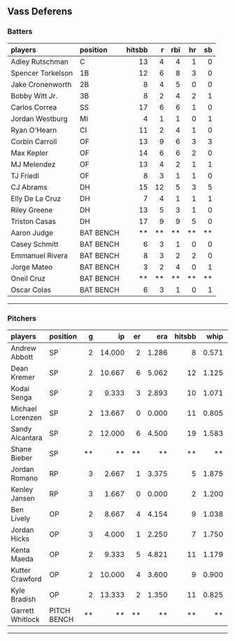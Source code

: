 ## Vass Deferens

### Batters

 
|players           |position  | hitsbb|  r| rbi| hr| sb| 
|:-----------------|:---------|------:|--:|---:|--:|--:| 
|Adley Rutschman   |C         |     13|  4|   4|  1|  0| 
|Spencer Torkelson |1B        |     12|  6|   8|  3|  0| 
|Jake Cronenworth  |2B        |      8|  4|   5|  0|  0| 
|Bobby Witt Jr.    |3B        |      8|  2|   4|  2|  1| 
|Carlos Correa     |SS        |     17|  6|   6|  1|  0| 
|Jordan Westburg   |MI        |      4|  1|   1|  0|  1| 
|Ryan O'Hearn      |CI        |     11|  2|   4|  1|  0| 
|Corbin Carroll    |OF        |     13|  9|   6|  3|  3| 
|Max Kepler        |OF        |     14|  6|   6|  2|  0| 
|MJ Melendez       |OF        |     13|  4|   2|  1|  1| 
|TJ Friedl         |OF        |      8|  3|   1|  1|  0| 
|CJ Abrams         |DH        |     15| 12|   5|  3|  5| 
|Elly De La Cruz   |DH        |      7|  4|   1|  1|  1| 
|Riley Greene      |DH        |     13|  5|   3|  1|  0| 
|Triston Casas     |DH        |     17|  9|   9|  5|  0| 
|Aaron Judge       |BAT BENCH |     **| **|  **| **| **| 
|Casey Schmitt     |BAT BENCH |      6|  3|   1|  0|  0| 
|Emmanuel Rivera   |BAT BENCH |      8|  3|   2|  2|  0| 
|Jorge Mateo       |BAT BENCH |      3|  2|   4|  0|  1| 
|Oneil Cruz        |BAT BENCH |     **| **|  **| **| **| 
|Oscar Colas       |BAT BENCH |      6|  3|   1|  0|  1| 


* * *

### Pitchers

 
|players          |position    |  g|     ip| er|   era| hitsbb|  whip| so|  w| sv| 
|:----------------|:-----------|--:|------:|--:|-----:|------:|-----:|--:|--:|--:| 
|Andrew Abbott    |SP          |  2| 14.000|  2| 1.286|      8| 0.571|  9|  1|  0| 
|Dean Kremer      |SP          |  2| 10.667|  6| 5.062|     12| 1.125|  9|  1|  0| 
|Kodai Senga      |SP          |  2|  9.333|  3| 2.893|     10| 1.071| 12|  0|  0| 
|Michael Lorenzen |SP          |  2| 13.667|  0| 0.000|     11| 0.805| 10|  2|  0| 
|Sandy Alcantara  |SP          |  2| 12.000|  6| 4.500|     19| 1.583| 12|  0|  0| 
|Shane Bieber     |SP          | **|     **| **|    **|     **|    **| **| **| **| 
|Jordan Romano    |RP          |  3|  2.667|  1| 3.375|      5| 1.875|  1|  0|  1| 
|Kenley Jansen    |RP          |  3|  1.667|  0| 0.000|      2| 1.200|  2|  0|  2| 
|Ben Lively       |OP          |  2|  8.667|  4| 4.154|      9| 1.038|  9|  0|  0| 
|Jordan Hicks     |OP          |  3|  4.000|  1| 2.250|      7| 1.750|  3|  0|  1| 
|Kenta Maeda      |OP          |  2|  9.333|  5| 4.821|     11| 1.179| 15|  0|  0| 
|Kutter Crawford  |OP          |  2| 10.000|  4| 3.600|      9| 0.900| 11|  1|  0| 
|Kyle Bradish     |OP          |  2| 13.333|  2| 1.350|     11| 0.825| 13|  1|  0| 
|Garrett Whitlock |PITCH BENCH | **|     **| **|    **|     **|    **| **| **| **| 


* * *


